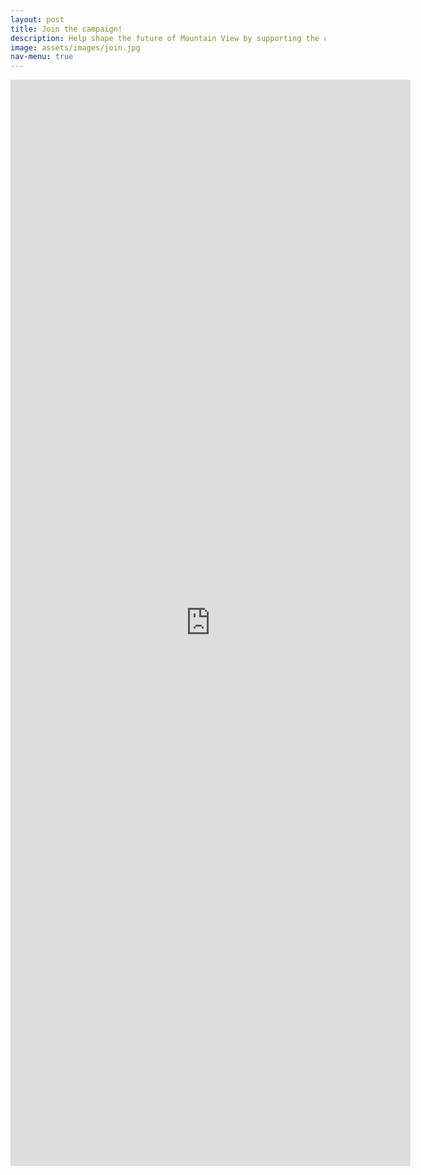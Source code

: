 ```yaml
---
layout: post
title: Join the campaign!
description: Help shape the future of Mountain View by supporting the campaign! 
image: assets/images/join.jpg
nav-menu: true
---
```


<div class="main">
    <div class="whole">
        <iframe src="https://docs.google.com/forms/d/e/1FAIpQLSdm-QMZFPxwbXPCS0s4Ln--ELLASkrzk60oYKG4UEJK33yCgA/viewform?embedded=true" width="640" height="1738" frameborder="0" marginheight="0" marginwidth="0">Loading…</iframe>
    </div>
</div>
